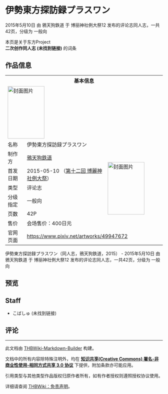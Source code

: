 # 伊勢東方探訪録プラスワン

<!-- source html: G:\repos\THBWiki-Markdown-Builder\THBWikiMarkdown\Temp\main\a\a1\ns0%3A%E4%BC%8A%E5%8B%A2%E6%9D%B1%E6%96%B9%E6%8E%A2%E8%A8%AA%E9%8C%B2%E3%83%97%E3%83%A9%E3%82%B9%E3%83%AF%E3%83%B3.html -->

2015年5月10日 由 鴉天狗鉄道 于 博丽神社例大祭12 发布的评论志同人志，一共42页，分级为 一般向

本页是关于东方Project  
 **二次创作同人志 (未找到链接)** 的词条
## 作品信息

<table><tbody><tr><th colspan="3">基本信息</th></tr><tr><td class="cover-artwork-mobile" colspan="2"><a href="./文件-伊勢東方探訪録プラスワン封面.png.md" class="image" title="封面图片"><img alt="封面图片" src="https://upload.thwiki.cc/thumb/8/8e/%E4%BC%8A%E5%8B%A2%E6%9D%B1%E6%96%B9%E6%8E%A2%E8%A8%AA%E9%8C%B2%E3%83%97%E3%83%A9%E3%82%B9%E3%83%AF%E3%83%B3%E5%B0%81%E9%9D%A2.png/117px-%E4%BC%8A%E5%8B%A2%E6%9D%B1%E6%96%B9%E6%8E%A2%E8%A8%AA%E9%8C%B2%E3%83%97%E3%83%A9%E3%82%B9%E3%83%AF%E3%83%B3%E5%B0%81%E9%9D%A2.png" decoding="async" loading="lazy" width="117" height="168" srcset="https://upload.thwiki.cc/thumb/8/8e/%E4%BC%8A%E5%8B%A2%E6%9D%B1%E6%96%B9%E6%8E%A2%E8%A8%AA%E9%8C%B2%E3%83%97%E3%83%A9%E3%82%B9%E3%83%AF%E3%83%B3%E5%B0%81%E9%9D%A2.png/176px-%E4%BC%8A%E5%8B%A2%E6%9D%B1%E6%96%B9%E6%8E%A2%E8%A8%AA%E9%8C%B2%E3%83%97%E3%83%A9%E3%82%B9%E3%83%AF%E3%83%B3%E5%B0%81%E9%9D%A2.png 1.5x, https://upload.thwiki.cc/thumb/8/8e/%E4%BC%8A%E5%8B%A2%E6%9D%B1%E6%96%B9%E6%8E%A2%E8%A8%AA%E9%8C%B2%E3%83%97%E3%83%A9%E3%82%B9%E3%83%AF%E3%83%B3%E5%B0%81%E9%9D%A2.png/234px-%E4%BC%8A%E5%8B%A2%E6%9D%B1%E6%96%B9%E6%8E%A2%E8%A8%AA%E9%8C%B2%E3%83%97%E3%83%A9%E3%82%B9%E3%83%AF%E3%83%B3%E5%B0%81%E9%9D%A2.png 2x" data-file-width="800" data-file-height="1146"></a></td>
</tr><tr><td class="label">名称</td><td colspan="2"> 伊勢東方探訪録プラスワン </td></tr><tr><td class="label">制作方</td><td><a href="./鴉天狗鉄道.md" title="鴉天狗鉄道">鴉天狗鉄道</a></td><td class="cover-artwork" rowspan="6" style="min-width:168px;"><a href="./文件-伊勢東方探訪録プラスワン封面.png.md" class="image" title="封面图片"><img alt="封面图片" src="https://upload.thwiki.cc/thumb/8/8e/%E4%BC%8A%E5%8B%A2%E6%9D%B1%E6%96%B9%E6%8E%A2%E8%A8%AA%E9%8C%B2%E3%83%97%E3%83%A9%E3%82%B9%E3%83%AF%E3%83%B3%E5%B0%81%E9%9D%A2.png/117px-%E4%BC%8A%E5%8B%A2%E6%9D%B1%E6%96%B9%E6%8E%A2%E8%A8%AA%E9%8C%B2%E3%83%97%E3%83%A9%E3%82%B9%E3%83%AF%E3%83%B3%E5%B0%81%E9%9D%A2.png" decoding="async" loading="lazy" width="117" height="168" srcset="https://upload.thwiki.cc/thumb/8/8e/%E4%BC%8A%E5%8B%A2%E6%9D%B1%E6%96%B9%E6%8E%A2%E8%A8%AA%E9%8C%B2%E3%83%97%E3%83%A9%E3%82%B9%E3%83%AF%E3%83%B3%E5%B0%81%E9%9D%A2.png/176px-%E4%BC%8A%E5%8B%A2%E6%9D%B1%E6%96%B9%E6%8E%A2%E8%A8%AA%E9%8C%B2%E3%83%97%E3%83%A9%E3%82%B9%E3%83%AF%E3%83%B3%E5%B0%81%E9%9D%A2.png 1.5x, https://upload.thwiki.cc/thumb/8/8e/%E4%BC%8A%E5%8B%A2%E6%9D%B1%E6%96%B9%E6%8E%A2%E8%A8%AA%E9%8C%B2%E3%83%97%E3%83%A9%E3%82%B9%E3%83%AF%E3%83%B3%E5%B0%81%E9%9D%A2.png/234px-%E4%BC%8A%E5%8B%A2%E6%9D%B1%E6%96%B9%E6%8E%A2%E8%A8%AA%E9%8C%B2%E3%83%97%E3%83%A9%E3%82%B9%E3%83%AF%E3%83%B3%E5%B0%81%E9%9D%A2.png 2x" data-file-width="800" data-file-height="1146"></a></td>
</tr><tr><td class="label">首发日期</td><td>2015-05-10&#160;（<a href="/展会作品列表?e=%E5%8D%9A%E4%B8%BD%E7%A5%9E%E7%A4%BE%E4%BE%8B%E5%A4%A7%E7%A5%AD%2312">第十二回 博麗神社例大祭</a>）</td></tr><tr><td class="label">类型</td><td>评论志</td></tr><tr><td class="label">分级指定</td><td>一般向</td></tr><tr><td class="label">页数</td><td>42P</td></tr><tr><td class="label">售价</td><td>会场售价：400日元</td></tr>
<tr><td class="label">官网页面</td><td colspan="2"><a rel="nofollow" class="external free" href="https://www.pixiv.net/artworks/49947672">https://www.pixiv.net/artworks/49947672</a></td></tr></tbody></table>

伊勢東方探訪録プラスワン（同人志，鴉天狗鉄道，2015） - 2015年5月10日 由 鴉天狗鉄道 于 博丽神社例大祭12 发布的评论志同人志，一共42页，分级为 一般向
## 预览
## Staff
- こばしゅ (未找到链接)

## 评论




---

此文档由 [THBWiki-Markdown-Builder](https://github.com/Delsin-Yu/THBWiki-Markdown-Builder) 构建。

文档中的所有内容除特殊注明外，均在 [**知识共享(Creative Commons) 署名-非商业性使用-相同方式共享 3.0 协议**](https://creativecommons.org/licenses/by-sa/3.0/deed.zh-hans) 下提供，附加条款亦可能应用。

引用类型与其他类型作品版权归原作者所有，如有作者授权则遵照授权协议使用。

详细请查阅 [THBWiki：免责声明](https://thbwiki.cc/THBWiki:%E5%85%8D%E8%B4%A3%E5%A3%B0%E6%98%8E)。

